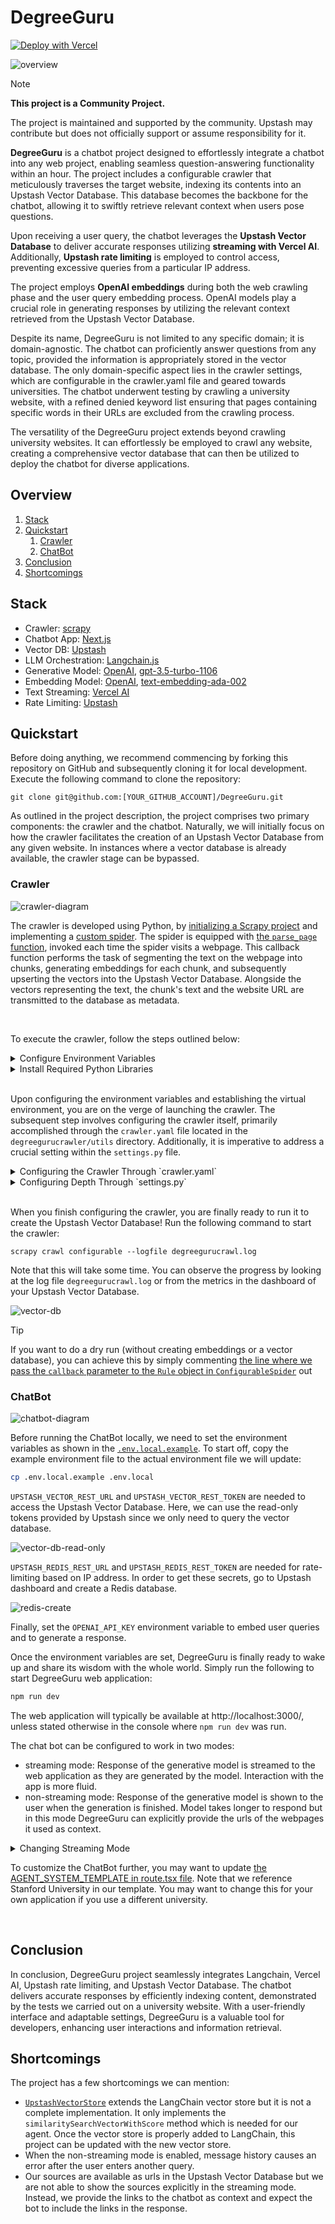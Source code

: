 # DegreeGuru

[![Deploy with Vercel](https://vercel.com/button)](https://vercel.com/new/clone?repository-url=https%3A%2F%2Fgithub.com%2Fupstash%2Fdegreeguru&env=UPSTASH_REDIS_REST_URL,UPSTASH_REDIS_REST_TOKEN,UPSTASH_VECTOR_REST_URL,UPSTASH_VECTOR_REST_TOKEN,OPENAI_API_KEY&demo-title=DegreeGuru%20Demo&demo-description=A%20Demo%20Showcasing%20the%20DegreeGuru%20App&demo-url=https%3A%2F%2Fdegreeguru.vercel.app%2F&demo-image=https%3A%2F%2Fupstash.com%2Ficons%2Ffavicon-32x32.png)

![overview](figs/overview.gif)

> [!NOTE]  
> **This project is a Community Project.**
>
> The project is maintained and supported by the community. Upstash may contribute but does not officially support or assume responsibility for it.

**DegreeGuru** is a chatbot project designed to effortlessly integrate a chatbot into any web project, enabling seamless question-answering functionality within an hour. The project includes a configurable crawler that meticulously traverses the target website, indexing its contents into an Upstash Vector Database. This database becomes the backbone for the chatbot, allowing it to swiftly retrieve relevant context when users pose questions.

Upon receiving a user query, the chatbot leverages the **Upstash Vector Database** to deliver accurate responses utilizing **streaming with Vercel AI**. Additionally, **Upstash rate limiting** is employed to control access, preventing excessive queries from a particular IP address.

The project employs **OpenAI embeddings** during both the web crawling phase and the user query embedding process. OpenAI models play a crucial role in generating responses by utilizing the relevant context retrieved from the Upstash Vector Database.

Despite its name, DegreeGuru is not limited to any specific domain; it is domain-agnostic. The chatbot can proficiently answer questions from any topic, provided the information is appropriately stored in the vector database. The only domain-specific aspect lies in the crawler settings, which are configurable in the crawler.yaml file and geared towards universities. The chatbot underwent testing by crawling a university website, with a refined denied keyword list ensuring that pages containing specific words in their URLs are excluded from the crawling process.

The versatility of the DegreeGuru project extends beyond crawling university websites. It can effortlessly be employed to crawl any website, creating a comprehensive vector database that can then be utilized to deploy the chatbot for diverse applications.

## Overview

1. [Stack](#stack)
2. [Quickstart](#quickstart)
   1. [Crawler](#crawler)
   2. [ChatBot](#chatbot)
3. [Conclusion](#conclusion)
4. [Shortcomings](#shortcomings)

## Stack

- Crawler: [scrapy](https://scrapy.org/)
- Chatbot App: [Next.js](https://nextjs.org/)
- Vector DB: [Upstash](https://upstash.com/)
- LLM Orchestration: [Langchain.js](https://js.langchain.com)
- Generative Model: [OpenAI](https://openai.com/), [gpt-3.5-turbo-1106](https://platform.openai.com/docs/models)
- Embedding Model: [OpenAI](https://openai.com/), [text-embedding-ada-002](https://platform.openai.com/docs/guides/embeddings)
- Text Streaming: [Vercel AI](https://vercel.com/ai)
- Rate Limiting: [Upstash](https://upstash.com/)

## Quickstart

Before doing anything, we recommend commencing by forking this repository on GitHub and subsequently cloning it for local development. Execute the following command to clone the repository:

```
git clone git@github.com:[YOUR_GITHUB_ACCOUNT]/DegreeGuru.git
```

As outlined in the project description, the project comprises two primary components: the crawler and the chatbot. Naturally, we will initially focus on how the crawler facilitates the creation of an Upstash Vector Database from any given website. In instances where a vector database is already available, the crawler stage can be bypassed.

### Crawler

![crawler-diagram](figs/diagram-crawl.png)

The crawler is developed using Python, by [initializing a Scrapy project](https://docs.scrapy.org/en/latest/intro/tutorial.html#creating-a-project) and implementing a [custom spider](https://github.com/upstash/degreeguru/blob/master/degreegurucrawler/degreegurucrawler/spiders/configurable.py). The spider is equipped with [the `parse_page` function](https://github.com/upstash/degreeguru/blob/master/degreegurucrawler/degreegurucrawler/spiders/configurable.py#L42), invoked each time the spider visits a webpage. This callback function performs the task of segmenting the text on the webpage into chunks, generating embeddings for each chunk, and subsequently upserting the vectors into the Upstash Vector Database. Alongside the vectors representing the text, the chunk's text and the website URL are transmitted to the database as metadata.

</br>

To execute the crawler, follow the steps outlined below:

<details>

<summary>Configure Environment Variables</summary>
Before initiating the crawler, it is essential to configure environment variables. These variables serve the purpose of enabling text embedding with OpenAI and facilitating the transmission of vectors to the Upstash Vector Database.

If you don't have an Upstash Vector Database already, create one by setting 1536 as the vector size to match the [text-embedding-ada-002](https://platform.openai.com/docs/guides/embeddings) model.

![vector-db-create](figs/vector-db-create.png)

Following environment variables should be set:

```
# UPSTASH VECTOR DB
UPSTASH_VECTOR_REST_URL=****
UPSTASH_VECTOR_REST_TOKEN=****

# OPENAI KEY
OPENAI_API_KEY=****
```

</details>

<details>
<summary>Install Required Python Libraries</summary>

To install the libraries, we suggest setting up a virtual Python environment. Before starting the installation, navigate to the `degreegurucrawler` directory.

To setup a virtual environment, first install `virtualenv` package:

```bash
pip install virtualenv
```

Then, create a new virtual environment and activate it:

```bash
# create environment
python3 -m venv venv

# activate environment
source venv/bin/activate
```

Finally, use [the `requirements.txt`](https://github.com/upstash/degreeguru/blob/master/degreegurucrawler/requirements.txt) to install the required libraries:

```bash
pip install -r requirements.txt
```

</details>

</br>

Upon configuring the environment variables and establishing the virtual environment, you are on the verge of launching the crawler. The subsequent step involves configuring the crawler itself, primarily accomplished through the `crawler.yaml` file located in the `degreegurucrawler/utils` directory. Additionally, it is imperative to address a crucial setting within the `settings.py` file.

<details>
<summary>Configuring the Crawler Through `crawler.yaml`</summary>

The crawler.yaml has two main sections: `crawler` and `index`:

```yaml
crawler:
  start_urls:
    - https://www.some.domain.com
  link_extractor:
    allow: '.*some\.domain.*'
    deny:
      - "#"
      - '\?'
      - about
index:
  openAI_embedding_model: text-embedding-ada-002
  text_splitter:
    chunk_size: 1000
    chunk_overlap: 100
```

Under the `crawler` section, there are two sections:

- `start_urls`: denotes a list of urls which are the urls our spider will crawling searching from
- `link_extractor`: denotes a dictionary which will be passed as arguments to [`scrapy.linkextractors.LinkExtractor`](https://docs.scrapy.org/en/latest/topics/link-extractors.html). Some important parameters are:
  - `allow`: Only extracts links which match the given regex(s)
  - `allow_domains`: Only extract links which match the domain(s)
  - `deny`: Deny links which match the given regex(s)

Under the `index` section, there are two sections:

- `openAI_embedding_model`: embedding model to use
- `test_splitter`: denotes a dictionary which will be passed as arguments to [`langchain.text_splitter.RecursiveCharacterTextSplitter`](https://api.python.langchain.com/en/latest/text_splitter/langchain.text_splitter.RecursiveCharacterTextSplitter.html)

</details>

<details>
<summary>Configuring Depth Through `settings.py`</summary>

`settings.py` file has an important setting called `DEPTH_LIMIT` which determines how many consecutive links our spider can crawl. Set a value too high and the spider will visit the deepest corners of the website, taking too long to finish with possibly diminishing returns. Set a value too low and the crawl will end before visiting relevant pages.

Scrapy logs the urls of pages when they are skipped because of the depth limit. Since this results in a lot of logs, this log type is disabled in our project. To enable it back, simply remove [the `"scrapy.spidermiddlewares.depth"` from the `disable_loggers` in `degreegurucrawler/spider/configurable.py` file](https://github.com/upstash/degreeguru/blob/master/degreegurucrawler/degreegurucrawler/spiders/configurable.py#L22).

</details>

</br>

When you finish configuring the crawler, you are finally ready to run it to create the Upstash Vector Database! Run the following command to start the crawler:

```
scrapy crawl configurable --logfile degreegurucrawl.log
```

Note that this will take some time. You can observe the progress by looking at the log file `degreegurucrawl.log` or from the metrics in the dashboard of your Upstash Vector Database.

![vector-db](figs/vector-db.png)

> [!TIP]
> If you want to do a dry run (without creating embeddings or a vector database), you can achieve this by simply commenting [the line where we pass the `callback` parameter to the `Rule` object in `ConfigurableSpider`](https://github.com/upstash/degreeguru/blob/master/degreegurucrawler/degreegurucrawler/spiders/configurable.py#L38) out

### ChatBot

![chatbot-diagram](figs/diagram-degreeguru.png)

Before running the ChatBot locally, we need to set the environment variables as shown in the [`.env.local.example`](https://github.com/upstash/degreeguru/blob/master/.env.local.example). To start off, copy the example environment file to the actual environment file we will update:

```bash
cp .env.local.example .env.local
```

`UPSTASH_VECTOR_REST_URL` and `UPSTASH_VECTOR_REST_TOKEN` are needed to access the Upstash Vector Database. Here, we can use the read-only tokens provided by Upstash since we only need to query the vector database.

![vector-db-read-only](figs/vector-db-read-only.png)

`UPSTASH_REDIS_REST_URL` and `UPSTASH_REDIS_REST_TOKEN` are needed for rate-limiting based on IP address. In order to get these secrets, go to Upstash dashboard and create a Redis database.

![redis-create](figs/redis-create.png)

Finally, set the `OPENAI_API_KEY` environment variable to embed user queries and to generate a response.

Once the environment variables are set, DegreeGuru is finally ready to wake up and share its wisdom with the whole world. Simply run the following to start DegreeGuru web application:

```bash
npm run dev
```

The web application will typically be available at http://localhost:3000/, unless stated otherwise in the console where `npm run dev` was run.

The chat bot can be configured to work in two modes:

- streaming mode: Response of the generative model is streamed to the web application as they are generated by the model. Interaction with the app is more fluid.
- non-streaming mode: Response of the generative model is shown to the user when the generation is finished. Model takes longer to respond but in this mode DegreeGuru can explicitly provide the urls of the webpages it used as context.

<details>
<summary>Changing Streaming Mode</summary>

To enable/disable streaming, simply navigate to `src/app/route/guru` directory and open `route.tsx` file. Setting [`returnIntermediateSteps`](https://github.com/upstash/degreeguru/blob/master/src/app/api/guru/route.tsx#L64) to `true` disables streaming while setting it to `false` enables streaming.`

</details>

To customize the ChatBot further, you may want to update [the AGENT_SYSTEM_TEMPLATE in route.tsx file](https://github.com/upstash/DegreeGuru/blob/master/src/app/api/guru/route.tsx#L101). Note that we reference Stanford University in our template. You may want to change this for your own application if you use a different university.

</br>

## Conclusion

In conclusion, DegreeGuru project seamlessly integrates Langchain, Vercel AI, Upstash rate limiting, and Upstash Vector Database. The chatbot delivers accurate responses by efficiently indexing content, demonstrated by the tests we carried out on a university website. With a user-friendly interface and adaptable settings, DegreeGuru is a valuable tool for developers, enhancing user interactions and information retrieval.

## Shortcomings

The project has a few shortcomings we can mention:

- [`UpstashVectorStore`](https://github.com/upstash/degreeguru/blob/master/src/app/vectorstore/UpstashVectorStore.js) extends the LangChain vector store but it is not a complete implementation. It only implements the `similaritySearchVectorWithScore` method which is needed for our agent. Once the vector store is properly added to LangChain, this project can be updated with the new vector store.
- When the non-streaming mode is enabled, message history causes an error after the user enters another query.
- Our sources are available as urls in the Upstash Vector Database but we are not able to show the sources explicitly in the streaming mode. Instead, we provide the links to the chatbot as context and expect the bot to include the links in the response.
